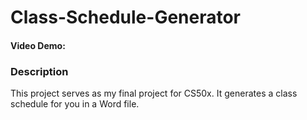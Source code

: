 # Class-Schedule-Generator
#### Video Demo:  <URL HERE>
### Description
This project serves as my final project for CS50x. It generates a class schedule for you in a Word file. 
